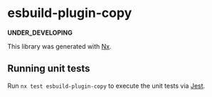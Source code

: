 # esbuild-plugin-copy

**UNDER_DEVELOPING**

This library was generated with [Nx](https://nx.dev).

## Running unit tests

Run `nx test esbuild-plugin-copy` to execute the unit tests via [Jest](https://jestjs.io).
